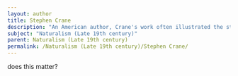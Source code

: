 ```yaml
---
layout: author
title: Stephen Crane
description: "An American author, Crane's work often illustrated the struggle of natural forces against humanity. His short story 'The Open Boat' showcases his Naturalist style, exploring man's insignificance in the face of nature."
subject: "Naturalism (Late 19th century)"
parent: Naturalism (Late 19th century)
permalink: /Naturalism (Late 19th century)/Stephen Crane/
---
```


does this matter?
